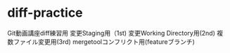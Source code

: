 # diff-practice
Git動画講座diff練習用
変更Staging用（1st)
変更Working Directory用(2nd)
複数ファイル変更用(3rd)
mergetoolコンフリクト用(featureブランチ)
